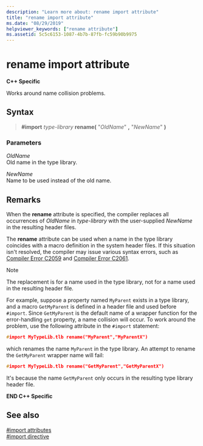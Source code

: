 ```yaml
---
description: "Learn more about: rename import attribute"
title: "rename import attribute"
ms.date: "08/29/2019"
helpviewer_keywords: ["rename attribute"]
ms.assetid: 5c5c6153-1087-4b7b-87fb-fc59b90b9975
---
```

# rename import attribute

**C++ Specific**

Works around name collision problems.

## Syntax

> **#import** *type-library* **rename(** "*OldName*" **,** "*NewName*" **)**

### Parameters

*OldName*\
Old name in the type library.

*NewName*\
Name to be used instead of the old name.

## Remarks

When the **rename** attribute is specified, the compiler replaces all occurrences of *OldName* in *type-library* with the user-supplied *NewName* in the resulting header files.

The **rename** attribute can be used when a name in the type library coincides with a macro definition in the system header files. If this situation isn't resolved, the compiler may issue various syntax errors, such as [Compiler Error C2059](../error-messages/compiler-errors-1/compiler-error-c2059.md) and [Compiler Error C2061](../error-messages/compiler-errors-1/compiler-error-c2061.md).

> [!NOTE]
> The replacement is for a name used in the type library, not for a name used in the resulting header file.

For example, suppose a property named `MyParent` exists in a type library, and a macro `GetMyParent` is defined in a header file and used before `#import`. Since `GetMyParent` is the default name of a wrapper function for the error-handling `get` property, a name collision will occur. To work around the problem, use the following attribute in the `#import` statement:

```cpp
#import MyTypeLib.tlb rename("MyParent","MyParentX")
```

which renames the name `MyParent` in the type library. An attempt to rename the `GetMyParent` wrapper name will fail:

```cpp
#import MyTypeLib.tlb rename("GetMyParent","GetMyParentX")
```

It's because the name `GetMyParent` only occurs in the resulting type library header file.

**END C++ Specific**

## See also

[#import attributes](../preprocessor/hash-import-attributes-cpp.md)\
[#import directive](../preprocessor/hash-import-directive-cpp.md)
